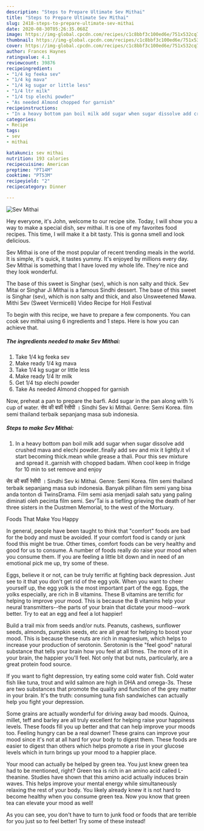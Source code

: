 ```yaml
---
description: "Steps to Prepare Ultimate Sev Mithai"
title: "Steps to Prepare Ultimate Sev Mithai"
slug: 2418-steps-to-prepare-ultimate-sev-mithai
date: 2020-08-30T05:26:35.068Z
image: https://img-global.cpcdn.com/recipes/c1c8bbf3c100ed6e/751x532cq70/sev-mithai-recipe-main-photo.jpg
thumbnail: https://img-global.cpcdn.com/recipes/c1c8bbf3c100ed6e/751x532cq70/sev-mithai-recipe-main-photo.jpg
cover: https://img-global.cpcdn.com/recipes/c1c8bbf3c100ed6e/751x532cq70/sev-mithai-recipe-main-photo.jpg
author: Frances Haynes
ratingvalue: 4.1
reviewcount: 39876
recipeingredient:
- "1/4 kg feeka sev"
- "1/4 kg mava"
- "1/4 kg sugar or little less"
- "1/4 ltr milk"
- "1/4 tsp elechi powder"
- "As needed Almond chopped for garnish"
recipeinstructions:
- "In a heavy bottom pan boil milk add sugar when sugar dissolve add crushed mava and elechi powder..finally add sev and mix it lightly.it vl start becoming thick.mean while grease a thali. Pour this sev mixture and spread it..garnish with chopped badam. When cool keep in fridge for 10 min to set remove and enjoy"
categories:
- Recipe
tags:
- sev
- mithai

katakunci: sev mithai 
nutrition: 193 calories
recipecuisine: American
preptime: "PT14M"
cooktime: "PT53M"
recipeyield: "2"
recipecategory: Dinner

---
```



![Sev Mithai](https://img-global.cpcdn.com/recipes/c1c8bbf3c100ed6e/751x532cq70/sev-mithai-recipe-main-photo.jpg)

Hey everyone, it's John, welcome to our recipe site. Today, I will show you a way to make a special dish, sev mithai. It is one of my favorites food recipes. This time, I will make it a bit tasty. This is gonna smell and look delicious.

Sev Mithai is one of the most popular of recent trending meals in the world. It is simple, it's quick, it tastes yummy. It's enjoyed by millions every day. Sev Mithai is something that I have loved my whole life. They're nice and they look wonderful.

The base of this sweet is Singhar (sev), which is non salty and thick. Sev Mitai or Singhar Ji Mithai is a famous Sindhi dessert. The base of this sweet is Singhar (sev), which is non salty and thick, and also Unsweetened Mawa. Mithi Sev (Sweet Vermicelli) Video Recipe for Holi Festival


To begin with this recipe, we have to prepare a few components. You can cook sev mithai using 6 ingredients and 1 steps. Here is how you can achieve that.

<!--inarticleads1-->

##### The ingredients needed to make Sev Mithai:

1. Take 1/4 kg feeka sev
1. Make ready 1/4 kg mava
1. Take 1/4 kg sugar or little less
1. Make ready 1/4 ltr milk
1. Get 1/4 tsp elechi powder
1. Take As needed Almond chopped for garnish


Now, preheat a pan to prepare the barfi. Add sugar in the pan along with ½ cup of water. सेव की बर्फी रेसीपी । Sindhi Sev ki Mithai. Genre: Semi Korea. film semi thailand terbaik sepanjang masa sub indonesia. 

<!--inarticleads2-->

##### Steps to make Sev Mithai:

1. In a heavy bottom pan boil milk add sugar when sugar dissolve add crushed mava and elechi powder..finally add sev and mix it lightly.it vl start becoming thick.mean while grease a thali. Pour this sev mixture and spread it..garnish with chopped badam. When cool keep in fridge for 10 min to set remove and enjoy


सेव की बर्फी रेसीपी । Sindhi Sev ki Mithai. Genre: Semi Korea. film semi thailand terbaik sepanjang masa sub indonesia. Banyak pilihan film semi yang bisa anda tonton di TwinsDrama. Film semi asia menjadi salah satu yang paling diminati oleh pecinta film semi. Sev&#39;Tai is a tiefling grieving the death of her three sisters in the Dustmen Memorial, to the west of the Mortuary. 

Foods That Make You Happy


In general, people have been taught to think that "comfort" foods are bad for the body and must be avoided. If your comfort food is candy or junk food this might be true. Other times, comfort foods can be very healthy and good for us to consume. A number of foods really do raise your mood when you consume them. If you are feeling a little bit down and in need of an emotional pick me up, try some of these.

Eggs, believe it or not, can be truly terrific at fighting back depression. Just see to it that you don't get rid of the egg yolk. When you want to cheer yourself up, the egg yolk is the most important part of the egg. Eggs, the yolks especially, are rich in B vitamins. These B vitamins are terrific for helping to improve your mood. This is because the B vitamins help your neural transmitters--the parts of your brain that dictate your mood--work better. Try to eat an egg and feel a lot happier!

Build a trail mix from seeds and/or nuts. Peanuts, cashews, sunflower seeds, almonds, pumpkin seeds, etc are all great for helping to boost your mood. This is because these nuts are rich in magnesium, which helps to increase your production of serotonin. Serotonin is the "feel good" natural substance that tells your brain how you feel at all times. The more of it in your brain, the happier you'll feel. Not only that but nuts, particularly, are a great protein food source.

If you want to fight depression, try eating some cold water fish. Cold water fish like tuna, trout and wild salmon are high in DHA and omega-3s. These are two substances that promote the quality and function of the grey matter in your brain. It's the truth: consuming tuna fish sandwiches can actually help you fight your depression. 

Some grains are actually wonderful for driving away bad moods. Quinoa, millet, teff and barley are all truly excellent for helping raise your happiness levels. These foods fill you up better and that can help improve your moods too. Feeling hungry can be a real downer! These grains can improve your mood since it's not at all hard for your body to digest them. These foods are easier to digest than others which helps promote a rise in your glucose levels which in turn brings up your mood to a happier place.

Your mood can actually be helped by green tea. You just knew green tea had to be mentioned, right? Green tea is rich in an amino acid called L-theanine. Studies have shown that this amino acid actually induces brain waves. This helps improve your mental energy while simultaneously relaxing the rest of your body. You likely already knew it is not hard to become healthy when you consume green tea. Now you know that green tea can elevate your mood as well!

As you can see, you don't have to turn to junk food or foods that are terrible for you just so to feel better! Try some of these instead!

